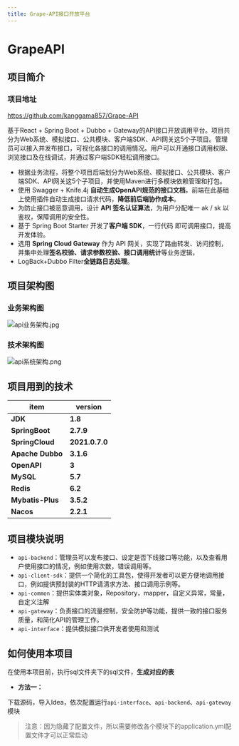 ```yaml
---
title: Grape-API接口开放平台
---
```


# GrapeAPI

## 项目简介
### 项目地址
https://github.com/kanggama857/Grape-API

基于React + Spring Boot + Dubbo + Gateway的API接口开放调用平台。项目共分为Web系统、模拟接口、公共模块、客户端SDK、API网关这5个子项目。管理员可以接入并发布接口，可视化各接口的调用情况。用户可以开通接口调用权限、浏览接口及在线调试，并通过客户端SDK轻松调用接口。

- 根据业务流程，将整个项目后端划分为Web系统、模拟接口、公共模块、客户端SDK、API网关这5个子项目，并使用Maven进行多模块依赖管理和打包。
- 使用 Swagger + Knife.4j **自动生成OpenAPI规范的接口文档**，前端在此基础上使用插件自动生成接口请求代码，**降低前后端协作成本**。
- 为防止接口被恶意调用，设计 **API 签名认证算法**，为用户分配唯一 ak / sk 以鉴权，保障调用的安全性。
- 基于 Spring Boot Starter 开发了**客户端 SDK**，一行代码 即可调用接口，提高开发体验。
- 选用 **Spring Cloud Gateway** 作为 API 网关，实现了路由转发、访问控制，并集中处理**签名校验、请求参数校验、接口调用统计**等业务逻辑，
- LogBack+Dubbo Filter**全链路日志处理**。


## 项目架构图

### 业务架构图

![api业务架构.jpg](https://kanggama857.github.io/img/api%E4%B8%9A%E5%8A%A1%E6%9E%B6%E6%9E%84.jpg)

### 技术架构图

![api系统架构.png](https://kanggama857.github.io/img/api%E7%B3%BB%E7%BB%9F%E6%9E%B6%E6%9E%84.png)

## 项目用到的技术
| **item**         | **version**    |
| ---------------- |----------------|
| **JDK**          | **1.8**        |
| **SpringBoot**   | **2.7.9**      |
| **SpringCloud**  | **2021.0.7.0** |
| **Apache Dubbo** | **3.1.6**      |
| **OpenAPI**      | **3**          |
| **MySQL**        | **5.7**        |
| **Redis**        | **6.2**        |
| **Mybatis-Plus** | **3.5.2**      |
| **Nacos**        | **2.2.1**      |
## 项目模块说明
- `api-backend`：管理员可以发布接口、设定是否下线接口等功能，以及查看用户使用接口的情况，例如使用次数，错误调用等。
- `api-client-sdk`：提供一个简化的工具包，使得开发者可以更方便地调用接口，例如提供预封装的HTTP请清求方法、接口调用示例等。
- `api-common`：提供实体类对象，Repository，mapper，自定义异常，常量，自定义注解
- `api-gateway`：负责接口的流量控制，安全防护等功能，提供一致的接口服务质量，和简化API的管理工作。
- `api-interface`：提供模拟接口供开发者使用和测试

## 如何使用本项目
在使用本项目前，执行sql文件夹下的sql文件，**生成对应的表**
- **方法一：**

下载源码，导入Idea，依次配置运行`api-interface`、`api-backend`、`api-gateway`模块

> 注意：因为隐藏了配置文件，所以需要修改各个模块下的application.yml配置文件才可以正常启动